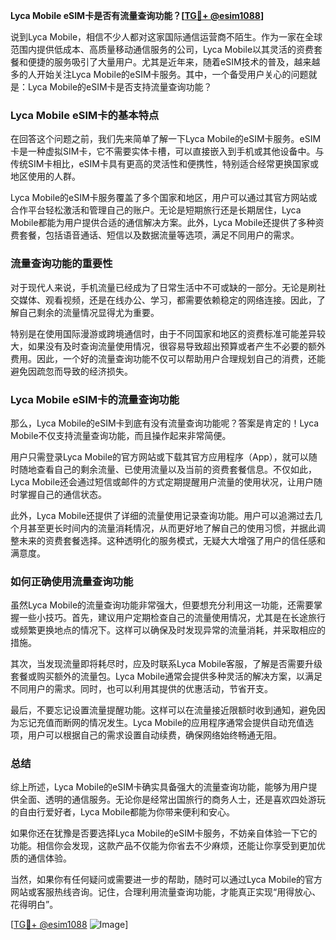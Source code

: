 **Lyca Mobile eSIM卡是否有流量查询功能？[[TG💪+ @esim1088](https://t.me/s/esim1088)]**

说到Lyca Mobile，相信不少人都对这家国际通信运营商不陌生。作为一家在全球范围内提供低成本、高质量移动通信服务的公司，Lyca Mobile以其灵活的资费套餐和便捷的服务吸引了大量用户。尤其是近年来，随着eSIM技术的普及，越来越多的人开始关注Lyca Mobile的eSIM卡服务。其中，一个备受用户关心的问题就是：Lyca Mobile的eSIM卡是否支持流量查询功能？

### Lyca Mobile eSIM卡的基本特点

在回答这个问题之前，我们先来简单了解一下Lyca Mobile的eSIM卡服务。eSIM卡是一种虚拟SIM卡，它不需要实体卡槽，可以直接嵌入到手机或其他设备中。与传统SIM卡相比，eSIM卡具有更高的灵活性和便携性，特别适合经常更换国家或地区使用的人群。

Lyca Mobile的eSIM卡服务覆盖了多个国家和地区，用户可以通过其官方网站或合作平台轻松激活和管理自己的账户。无论是短期旅行还是长期居住，Lyca Mobile都能为用户提供合适的通信解决方案。此外，Lyca Mobile还提供了多种资费套餐，包括语音通话、短信以及数据流量等选项，满足不同用户的需求。

### 流量查询功能的重要性

对于现代人来说，手机流量已经成为了日常生活中不可或缺的一部分。无论是刷社交媒体、观看视频，还是在线办公、学习，都需要依赖稳定的网络连接。因此，了解自己剩余的流量情况显得尤为重要。

特别是在使用国际漫游或跨境通信时，由于不同国家和地区的资费标准可能差异较大，如果没有及时查询流量使用情况，很容易导致超出预算或者产生不必要的额外费用。因此，一个好的流量查询功能不仅可以帮助用户合理规划自己的消费，还能避免因疏忽而导致的经济损失。

### Lyca Mobile eSIM卡的流量查询功能

那么，Lyca Mobile的eSIM卡到底有没有流量查询功能呢？答案是肯定的！Lyca Mobile不仅支持流量查询功能，而且操作起来非常简便。

用户只需登录Lyca Mobile的官方网站或下载其官方应用程序（App），就可以随时随地查看自己的剩余流量、已使用流量以及当前的资费套餐信息。不仅如此，Lyca Mobile还会通过短信或邮件的方式定期提醒用户流量的使用状况，让用户随时掌握自己的通信状态。

此外，Lyca Mobile还提供了详细的流量使用记录查询功能。用户可以追溯过去几个月甚至更长时间内的流量消耗情况，从而更好地了解自己的使用习惯，并据此调整未来的资费套餐选择。这种透明化的服务模式，无疑大大增强了用户的信任感和满意度。

### 如何正确使用流量查询功能

虽然Lyca Mobile的流量查询功能非常强大，但要想充分利用这一功能，还需要掌握一些小技巧。首先，建议用户定期检查自己的流量使用情况，尤其是在长途旅行或频繁更换地点的情况下。这样可以确保及时发现异常的流量消耗，并采取相应的措施。

其次，当发现流量即将耗尽时，应及时联系Lyca Mobile客服，了解是否需要升级套餐或购买额外的流量包。Lyca Mobile通常会提供多种灵活的解决方案，以满足不同用户的需求。同时，也可以利用其提供的优惠活动，节省开支。

最后，不要忘记设置流量提醒功能。这样可以在流量接近限额时收到通知，避免因为忘记充值而断网的情况发生。Lyca Mobile的应用程序通常会提供自动充值选项，用户可以根据自己的需求设置自动续费，确保网络始终畅通无阻。

### 总结

综上所述，Lyca Mobile的eSIM卡确实具备强大的流量查询功能，能够为用户提供全面、透明的通信服务。无论你是经常出国旅行的商务人士，还是喜欢四处游玩的自由行爱好者，Lyca Mobile都能为你带来便利和安心。

如果你还在犹豫是否要选择Lyca Mobile的eSIM卡服务，不妨亲自体验一下它的功能。相信你会发现，这款产品不仅能为你省去不少麻烦，还能让你享受到更加优质的通信体验。

当然，如果你有任何疑问或需要进一步的帮助，随时可以通过Lyca Mobile的官方网站或客服热线咨询。记住，合理利用流量查询功能，才能真正实现“用得放心、花得明白”。

[[TG💪+ @esim1088](https://t.me/s/esim1088) ![Image](https://i.postimg.cc/4NQfJmqS/Snipaste-2025-05-13-00-14-12.png)]